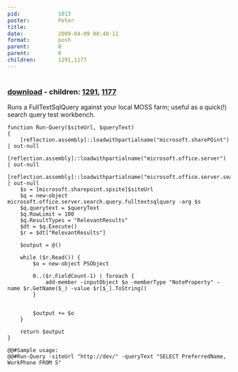 ```yaml
---
pid:            1013
poster:         Peter
title:          
date:           2009-04-09 08:48:11
format:         posh
parent:         0
parent:         0
children:       1291,1177
---
```


# 

### [download](1013.ps1) - children: [1291](1291.md), [1177](1177.md)

Runs a FullTextSqlQuery against your local MOSS farm; useful as a quick(!) search query test workbench.

```posh
function Run-Query($siteUrl, $queryText)
{
	[reflection.assembly]::loadwithpartialname("microsoft.sharePOint") | out-null
	[reflection.assembly]::loadwithpartialname("microsoft.office.server") | out-null
	[reflection.assembly]::loadwithpartialname("microsoft.office.server.search") | out-null
	$s = [microsoft.sharepoint.spsite]$siteUrl
	$q = new-object microsoft.office.server.search.query.fulltextsqlquery -arg $s
	$q.querytext = $queryText
	$q.RowLimit = 100
	$q.ResultTypes = "RelevantResults"
	$dt = $q.Execute()
	$r = $dt["RelevantResults"]

	$output = @()
	
	while ($r.Read()) {
		$o = new-object PSObject

		0..($r.FieldCount-1) | foreach {
			add-member -inputObject $o -memberType "NoteProperty" -name $r.GetName($_) -value $r[$_].ToString()
		}
		
		
		$output += $o
	}
	
	return $output
}

@@#Sample usage:
@@#Run-Query -siteUrl "http://dev/" -queryText "SELECT PreferredName, WorkPhone FROM S"

```
